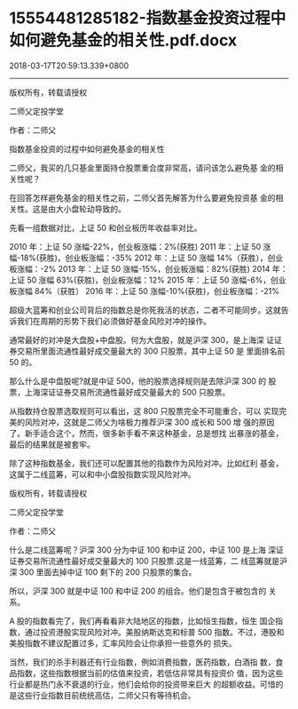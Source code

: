# 15554481285182-指数基金投资过程中如何避免基金的相关性.pdf.docx

2018-03-17T20:59:13.339+0800

----

版权所有，转载请授权

二师父定投学堂

作者：二师父

指数基金投资的过程中如何避免基金的相关性

二师父，我买的几只基金里面持仓股票重合度非常高，请问该怎么避免基 金的相关性呢？ 

在回答怎样避免基金的相关性之前，二师父首先解答为什么要避免投资基 金的相关性。这是由大小盘轮动导致的。 

先看一组数据对比，上证 50 和创业板历年收益率对比。 

2010 年：上证 50 涨幅\-22%，创业板涨幅：2%\(获胜\) 2011 年：上证 50 涨幅\-18%\(获胜\)，创业板涨幅：\-35% 2012 年：上证 50 涨幅 14%（获胜），创业板涨幅：\-2% 2013 年：上证 50 涨幅\-15%，创业板涨幅：82%\(获胜\) 2014 年：上证 50 涨幅 63%\(获胜\)，创业板涨幅：12% 2015 年：上证 50 涨幅\-6%，创业板涨幅 84%（获胜） 2016 年：上证 50 涨幅\-10%\(获胜\)，创业板涨幅：\-21% 

超级大蓝筹和创业公司背后的指数总是你死我活的状态，二者不可能同步。这就告诉我们在周期的形势下我们必须做好基金风险对冲的操作。 

通常最好的对冲是大盘股\+中盘股。何为大盘股，就是沪深 300，是上海深 证证券交易所里面流通性最好成交量最大的 300 只股票，其中上证 50 是 里面排名前 50 的。 

那么什么是中盘股呢?就是中证 500，他的股票选择规则是去除沪深 300 的 股票，上海深证证券交易所流通性最好成交量最大的 500 只股票。 

从指数持仓股票选取规则可以看出，这 800 只股票完全不可能重合，可以 实现完美的风险对冲，这就是二师父为啥极力推荐沪深 300 成长和 500 增 强的原因了。新手适合这个，然而，很多新手看不来这种基金，总是想找 出暴涨的基金，最后的结果就是被套牢。 

除了这种指数基金，我们还可以配置其他的指数作为风险对冲。比如红利 基金，这属于二线蓝筹，可以和中小盘股指数实现风险对冲。 

版权所有，转载请授权

二师父定投学堂

作者：二师父

什么是二线蓝筹呢？沪深 300 分为中证 100 和中证 200，中证 100 是上海 深证证券交易所流通性最好成交量最大的 100 只股票\.这是一线蓝筹，二 线蓝筹就是沪深 300 里面去掉中证 100 剩下的 200 只股票的集合。 

所以，沪深 300 就是中证 100 和中证 200 的组合。他们是包含于被包含的 关系。 

A 股的指数看完了，我们再看看非大陆地区的指数，比如恒生指数，恒生 国企指数，通过投资港股实现风险对冲。美股纳斯达克和标普 500 指数。不过，港股和美股指数不建议配置过多，汇率风险会让你承担一些意外的 损失。 

当然，我们的杀手利器还有行业指数，例如消费指数，医药指数，白酒指 数，食品指数，这些指数根据当前的估值来投资，若低估非常具有投资价 值，因为这些行业都是热门永不衰退的行业，他们会给你的投资带来巨大 的超额收益。可惜的是这些行业指数目前统统高估，二师父只有等待机会。 

